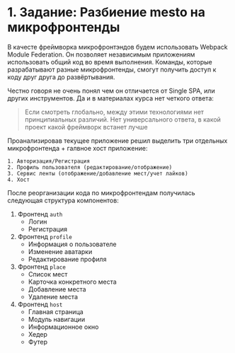 # 1. Задание: Разбиение mesto на микрофронтенды

В качесте фреймворка микрофронтэндов будем использовать  Webpack Module Federation. Он позволяет независимым приложениям использовать общий код во время выполнения. Команды, которые разрабатывают разные микрофронтенды, смогут получить доступ к коду друг друга до развёртывания.

Честно говоря не очень понял чем он отличается от Single SPA, или других инструментов. Да и в материалах курса нет четкого ответа:

> Если смотреть глобально, между этими технологиями нет принципиальных различий. Нет универсального ответа, в какой проект какой фреймворк встанет лучше

Проанализировав текущее приложение решил выделить три отдельных микрофронтенда + галвное хост приложение:

    1. Авторизация/Регистрация
    2. Профиль пользователя (редактирование/отображение)
    3. Сервис ленты (отображение/добавление мест/учет лайков)
    4. Хост


После реорганизации кода по микрофронтендам получилась следующая структура компонентов:

1. Фронтенд `auth`
    - Логин
    - Регистрация
2. Фронтенд `profile`
    - Информация о пользователе
    - Изменение аватарки
    - Редактирование профиля
3. Фронтенд `place`
    - Список мест
    - Карточка конкретного места
    - Добавление места
    - Удаление места
4. Фронтенд `host`
    - Главная страница
    - Модуль навигации
    - Информационное окно
    - Хедер
    - Футер
